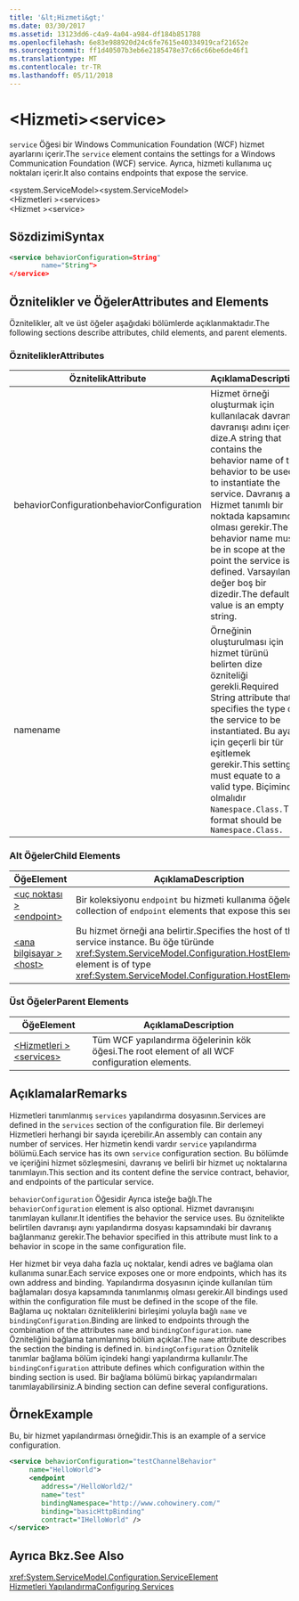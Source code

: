 ```yaml
---
title: '&lt;Hizmeti&gt;'
ms.date: 03/30/2017
ms.assetid: 13123dd6-c4a9-4a04-a984-df184b851788
ms.openlocfilehash: 6e83e988920d24c6fe7615e40334919caf21652e
ms.sourcegitcommit: ff1d40507b3eb6e2185478e37c66c66be6de46f1
ms.translationtype: MT
ms.contentlocale: tr-TR
ms.lasthandoff: 05/11/2018
---
```

# <a name="ltservicegt"></a><span data-ttu-id="b8e6d-102">&lt;Hizmeti&gt;</span><span class="sxs-lookup"><span data-stu-id="b8e6d-102">&lt;service&gt;</span></span>
<span data-ttu-id="b8e6d-103">`service` Öğesi bir Windows Communication Foundation (WCF) hizmet ayarlarını içerir.</span><span class="sxs-lookup"><span data-stu-id="b8e6d-103">The `service` element contains the settings for a Windows Communication Foundation (WCF) service.</span></span> <span data-ttu-id="b8e6d-104">Ayrıca, hizmeti kullanıma uç noktaları içerir.</span><span class="sxs-lookup"><span data-stu-id="b8e6d-104">It also contains endpoints that expose the service.</span></span>  
  
 <span data-ttu-id="b8e6d-105">\<system.ServiceModel></span><span class="sxs-lookup"><span data-stu-id="b8e6d-105">\<system.ServiceModel></span></span>  
<span data-ttu-id="b8e6d-106">\<Hizmetleri ></span><span class="sxs-lookup"><span data-stu-id="b8e6d-106">\<services></span></span>  
<span data-ttu-id="b8e6d-107">\<Hizmet ></span><span class="sxs-lookup"><span data-stu-id="b8e6d-107">\<service></span></span>  
  
## <a name="syntax"></a><span data-ttu-id="b8e6d-108">Sözdizimi</span><span class="sxs-lookup"><span data-stu-id="b8e6d-108">Syntax</span></span>  
  
```xml  
<service behaviorConfiguration=String"  
        name="String">  
</service>  
```  
  
## <a name="attributes-and-elements"></a><span data-ttu-id="b8e6d-109">Öznitelikler ve Öğeler</span><span class="sxs-lookup"><span data-stu-id="b8e6d-109">Attributes and Elements</span></span>  
 <span data-ttu-id="b8e6d-110">Öznitelikler, alt ve üst öğeler aşağıdaki bölümlerde açıklanmaktadır.</span><span class="sxs-lookup"><span data-stu-id="b8e6d-110">The following sections describe attributes, child elements, and parent elements.</span></span>  
  
### <a name="attributes"></a><span data-ttu-id="b8e6d-111">Öznitelikler</span><span class="sxs-lookup"><span data-stu-id="b8e6d-111">Attributes</span></span>  
  
|<span data-ttu-id="b8e6d-112">Öznitelik</span><span class="sxs-lookup"><span data-stu-id="b8e6d-112">Attribute</span></span>|<span data-ttu-id="b8e6d-113">Açıklama</span><span class="sxs-lookup"><span data-stu-id="b8e6d-113">Description</span></span>|  
|---------------|-----------------|  
|<span data-ttu-id="b8e6d-114">behaviorConfiguration</span><span class="sxs-lookup"><span data-stu-id="b8e6d-114">behaviorConfiguration</span></span>|<span data-ttu-id="b8e6d-115">Hizmet örneği oluşturmak için kullanılacak davranış davranışı adını içeren dize.</span><span class="sxs-lookup"><span data-stu-id="b8e6d-115">A string that contains the behavior name of the behavior to be used to instantiate the service.</span></span> <span data-ttu-id="b8e6d-116">Davranış adı Hizmet tanımlı bir noktada kapsamında olması gerekir.</span><span class="sxs-lookup"><span data-stu-id="b8e6d-116">The behavior name must be in scope at the point the service is defined.</span></span> <span data-ttu-id="b8e6d-117">Varsayılan değer boş bir dizedir.</span><span class="sxs-lookup"><span data-stu-id="b8e6d-117">The default value is an empty string.</span></span>|  
|<span data-ttu-id="b8e6d-118">name</span><span class="sxs-lookup"><span data-stu-id="b8e6d-118">name</span></span>|<span data-ttu-id="b8e6d-119">Örneğinin oluşturulması için hizmet türünü belirten dize özniteliği gerekli.</span><span class="sxs-lookup"><span data-stu-id="b8e6d-119">Required String attribute that specifies the type of the service to be instantiated.</span></span> <span data-ttu-id="b8e6d-120">Bu ayar için geçerli bir tür eşitlemek gerekir.</span><span class="sxs-lookup"><span data-stu-id="b8e6d-120">This setting must equate to a valid type.</span></span> <span data-ttu-id="b8e6d-121">Biçiminde olmalıdır `Namespace.Class.`</span><span class="sxs-lookup"><span data-stu-id="b8e6d-121">The format should be `Namespace.Class.`</span></span>|  
  
### <a name="child-elements"></a><span data-ttu-id="b8e6d-122">Alt Öğeler</span><span class="sxs-lookup"><span data-stu-id="b8e6d-122">Child Elements</span></span>  
  
|<span data-ttu-id="b8e6d-123">Öğe</span><span class="sxs-lookup"><span data-stu-id="b8e6d-123">Element</span></span>|<span data-ttu-id="b8e6d-124">Açıklama</span><span class="sxs-lookup"><span data-stu-id="b8e6d-124">Description</span></span>|  
|-------------|-----------------|  
|[<span data-ttu-id="b8e6d-125">\<uç noktası ></span><span class="sxs-lookup"><span data-stu-id="b8e6d-125">\<endpoint></span></span>](../../../../../docs/framework/configure-apps/file-schema/wcf/endpoint-element.md)|<span data-ttu-id="b8e6d-126">Bir koleksiyonu `endpoint` bu hizmeti kullanıma öğeleri.</span><span class="sxs-lookup"><span data-stu-id="b8e6d-126">A collection of `endpoint` elements that expose this service.</span></span>|  
|[<span data-ttu-id="b8e6d-127">\<ana bilgisayar ></span><span class="sxs-lookup"><span data-stu-id="b8e6d-127">\<host></span></span>](../../../../../docs/framework/configure-apps/file-schema/wcf/host.md)|<span data-ttu-id="b8e6d-128">Bu hizmet örneği ana belirtir.</span><span class="sxs-lookup"><span data-stu-id="b8e6d-128">Specifies the host of this service instance.</span></span> <span data-ttu-id="b8e6d-129">Bu öğe türünde <xref:System.ServiceModel.Configuration.HostElement>.</span><span class="sxs-lookup"><span data-stu-id="b8e6d-129">This element is of type <xref:System.ServiceModel.Configuration.HostElement>.</span></span>|  
  
### <a name="parent-elements"></a><span data-ttu-id="b8e6d-130">Üst Öğeler</span><span class="sxs-lookup"><span data-stu-id="b8e6d-130">Parent Elements</span></span>  
  
|<span data-ttu-id="b8e6d-131">Öğe</span><span class="sxs-lookup"><span data-stu-id="b8e6d-131">Element</span></span>|<span data-ttu-id="b8e6d-132">Açıklama</span><span class="sxs-lookup"><span data-stu-id="b8e6d-132">Description</span></span>|  
|-------------|-----------------|  
|[<span data-ttu-id="b8e6d-133">\<Hizmetleri ></span><span class="sxs-lookup"><span data-stu-id="b8e6d-133">\<services></span></span>](../../../../../docs/framework/configure-apps/file-schema/wcf/services.md)|<span data-ttu-id="b8e6d-134">Tüm WCF yapılandırma öğelerinin kök öğesi.</span><span class="sxs-lookup"><span data-stu-id="b8e6d-134">The root element of all WCF configuration elements.</span></span>|  
  
## <a name="remarks"></a><span data-ttu-id="b8e6d-135">Açıklamalar</span><span class="sxs-lookup"><span data-stu-id="b8e6d-135">Remarks</span></span>  
 <span data-ttu-id="b8e6d-136">Hizmetleri tanımlanmış `services` yapılandırma dosyasının.</span><span class="sxs-lookup"><span data-stu-id="b8e6d-136">Services are defined in the `services` section of the configuration file.</span></span> <span data-ttu-id="b8e6d-137">Bir derlemeyi Hizmetleri herhangi bir sayıda içerebilir.</span><span class="sxs-lookup"><span data-stu-id="b8e6d-137">An assembly can contain any number of services.</span></span> <span data-ttu-id="b8e6d-138">Her hizmetin kendi vardır `service` yapılandırma bölümü.</span><span class="sxs-lookup"><span data-stu-id="b8e6d-138">Each service has its own `service` configuration section.</span></span> <span data-ttu-id="b8e6d-139">Bu bölümde ve içeriğini hizmet sözleşmesini, davranış ve belirli bir hizmet uç noktalarına tanımlayın.</span><span class="sxs-lookup"><span data-stu-id="b8e6d-139">This section and its content define the service contract, behavior, and endpoints of the particular service.</span></span>  
  
 <span data-ttu-id="b8e6d-140">`behaviorConfiguration` Öğesidir Ayrıca isteğe bağlı.</span><span class="sxs-lookup"><span data-stu-id="b8e6d-140">The `behaviorConfiguration` element is also optional.</span></span> <span data-ttu-id="b8e6d-141">Hizmet davranışını tanımlayan kullanır.</span><span class="sxs-lookup"><span data-stu-id="b8e6d-141">It identifies the behavior the service uses.</span></span> <span data-ttu-id="b8e6d-142">Bu öznitelikte belirtilen davranışı aynı yapılandırma dosyası kapsamındaki bir davranış bağlanmanız gerekir.</span><span class="sxs-lookup"><span data-stu-id="b8e6d-142">The behavior specified in this attribute must link to a behavior in scope in the same configuration file.</span></span>  
  
 <span data-ttu-id="b8e6d-143">Her hizmet bir veya daha fazla uç noktalar, kendi adres ve bağlama olan kullanıma sunar.</span><span class="sxs-lookup"><span data-stu-id="b8e6d-143">Each service exposes one or more endpoints, which has its own address and binding.</span></span> <span data-ttu-id="b8e6d-144">Yapılandırma dosyasının içinde kullanılan tüm bağlamaları dosya kapsamında tanımlanmış olması gerekir.</span><span class="sxs-lookup"><span data-stu-id="b8e6d-144">All bindings used within the configuration file must be defined in the scope of the file.</span></span> <span data-ttu-id="b8e6d-145">Bağlama uç noktaları özniteliklerini birleşimi yoluyla bağlı `name` ve `bindingConfiguration`.</span><span class="sxs-lookup"><span data-stu-id="b8e6d-145">Binding are linked to endpoints through the combination of the attributes `name` and `bindingConfiguration`.</span></span> <span data-ttu-id="b8e6d-146">`name` Özniteliğini bağlama tanımlanmış bölüm açıklar.</span><span class="sxs-lookup"><span data-stu-id="b8e6d-146">The `name` attribute describes the section the binding is defined in.</span></span> <span data-ttu-id="b8e6d-147">`bindingConfiguration` Öznitelik tanımlar bağlama bölüm içindeki hangi yapılandırma kullanılır.</span><span class="sxs-lookup"><span data-stu-id="b8e6d-147">The `bindingConfiguration` attribute defines which configuration within the binding section is used.</span></span> <span data-ttu-id="b8e6d-148">Bir bağlama bölümü birkaç yapılandırmaları tanımlayabilirsiniz.</span><span class="sxs-lookup"><span data-stu-id="b8e6d-148">A binding section can define several configurations.</span></span>  
  
## <a name="example"></a><span data-ttu-id="b8e6d-149">Örnek</span><span class="sxs-lookup"><span data-stu-id="b8e6d-149">Example</span></span>  
 <span data-ttu-id="b8e6d-150">Bu, bir hizmet yapılandırması örneğidir.</span><span class="sxs-lookup"><span data-stu-id="b8e6d-150">This is an example of a service configuration.</span></span>  
  
```xml  
<service behaviorConfiguration="testChannelBehavior"   
     name="HelloWorld">  
     <endpoint   
        address="/HelloWorld2/"  
        name="test"  
        bindingNamespace="http://www.cohowinery.com/"  
        binding="basicHttpBinding"  
        contract="IHelloWorld" />  
</service>  
```  
  
## <a name="see-also"></a><span data-ttu-id="b8e6d-151">Ayrıca Bkz.</span><span class="sxs-lookup"><span data-stu-id="b8e6d-151">See Also</span></span>  
 <xref:System.ServiceModel.Configuration.ServiceElement>  
 [<span data-ttu-id="b8e6d-152">Hizmetleri Yapılandırma</span><span class="sxs-lookup"><span data-stu-id="b8e6d-152">Configuring Services</span></span>](../../../../../docs/framework/wcf/configuring-services.md)
